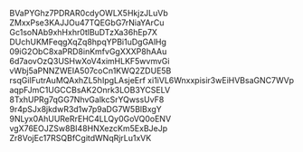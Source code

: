 BVaPYGhz7PDRAR0cdyOWLX5HkjzJLuVb
ZMxxPse3KAJJOu47TQEGbG7rNiaYArCu
Gc1soNAb9xhHxhr0tlBuDTzXa36hEp7X
DUchUKMFeqgXqZq8hpqYPBi1uDgGAlHg
09iG2ObC8xaPRD8inKmfvGgXXXP8hAAu
6d7aovOzQ3USHwXoV4ximHLKF5wvmvGi
vWbj5aPNNZWEIA507coCn1KWQ2ZDUE5B
rsqGiIFutrAuMQAxhZL5hIpgLAsjeErf
xi1iVL6Wnxxpisir3wEiHVBsaGNC7WVp
aqpFJmC1UGCCBsAK2Onrk3LOB3YCSELV
8TxhUPRg7qGG7NhvGalkcSrYQwssUvF8
9r4pSJx8jkdwR3d1w7p9aDG7W5BlBxgY
9NLyx0AhUUReRrEHC4LLQy0GoVQ0oENV
vgX76EOJZSw8BI48HNXezcKm5ExBJeJp
Zr8VojEc17RSQBfCgitdWNqRjrLu1xVK
